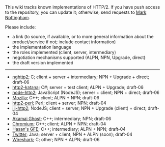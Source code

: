 This wiki tracks known implementations of HTTP/2. If you have push access to the repository, you can update it; otherwise, send requests to [Mark Nottingham](mailto:mnot@mnot.net).

Please include:

* a link (to source, if available, or to more general information about the product/service if not; include contact information)
* the implementation language
* the roles implemented (client, server, intermediary)
* negotiation mechanisms supported (ALPN, NPN, Upgrade, direct)
* the draft version implemented

***

* [nghttp2](https://github.com/tatsuhiro-t/nghttp2); C; client + server + intermediary; NPN + Upgrade + direct; draft-06
* [http2-katana](https://github.com/MSOpenTech/http2-katana); C#; server + test client; ALPN + Upgrade; draft-06
* [node-http2](https://github.com/molnarg/node-http2); JavaScript (NodeJS); server + client; NPN + direct; draft-06
* [Mozilla](https://wiki.mozilla.org/Networking/http2); C++; client; ALPN + NPN; draft-06
* [http2-perl](https://github.com/sludin/http2-perl); Perl; client + server; NPN; draft-04
* [iij-http2](https://github.com/shigeki/interop-iij-http2); NodeJS; client + server; NPN + Upgrade (client) + direct; draft-04
* [Akamai Ghost](Akamaighost); C++; intermediary; NPN; draft-06
* [Chromium](https://sites.google.com/a/chromium.org/dev/http2); C++; client; ALPN + NPN; draft-04
* [Hasan's GFE](Hasansgfe); C++; intermediary; ALPN + NPN; draft-04
* [Twitter](); Java; server + client; NPN + ALPN (soon); draft-04
* [Wireshark](https://bugs.wireshark.org/bugzilla/show_bug.cgi?id=9042); C; other; NPN + ALPN; draft-06